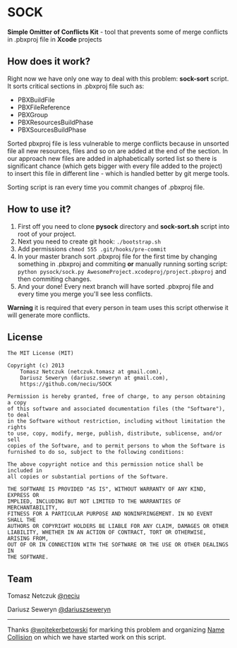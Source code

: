 SOCK
====

**Simple Omitter of Conflicts Kit** - tool that prevents some of merge conflicts in .pbxproj file in **Xcode** projects

How does it work?
----
Right now we have only one way to deal with this problem: **sock-sort** script. It sorts critical sections in .pbxproj file such as:
- PBXBuildFile
- PBXFileReference
- PBXGroup
- PBXResourcesBuildPhase
- PBXSourcesBuildPhase

Sorted pbxproj file is less vulnerable to merge conflicts because in unsorted file all new resources, files and so on are added at the end of the section. In our approach new files are added in alphabetically sorted list so there is significant chance (which gets bigger with every file added to the project) to insert this file in different line - which is handled better by git merge tools.

Sorting script is ran every time you commit changes of .pbxproj file.

How to use it?
---
1. First off you need to clone **pysock** directory and **sock-sort.sh** script into root of your project.
2. Next you need to create git hook: `./bootstrap.sh`
3. Add permissions `chmod 555 .git/hooks/pre-commit` 
4. In your master branch sort .pbxproj file for the first time by changing something in .pbxproj and commiting **or** manually running sorting script: `python pysock/sock.py AwesomeProject.xcodeproj/project.pbxproj` and then commiting changes.
5. And your done! Every next branch will have sorted .pbxproj file and every time you merge you'll see less conflicts.

**Warning** it is required that every person in team uses this script otherwise it will generate more conflicts.

License
---
    The MIT License (MIT)

    Copyright (c) 2013
        Tomasz Netczuk (netczuk.tomasz at gmail.com), 
        Dariusz Seweryn (dariusz.seweryn at gmail.com), 
        https://github.com/neciu/SOCK

    Permission is hereby granted, free of charge, to any person obtaining a copy
    of this software and associated documentation files (the "Software"), to deal
    in the Software without restriction, including without limitation the rights
    to use, copy, modify, merge, publish, distribute, sublicense, and/or sell
    copies of the Software, and to permit persons to whom the Software is
    furnished to do so, subject to the following conditions:

    The above copyright notice and this permission notice shall be included in
    all copies or substantial portions of the Software.

    THE SOFTWARE IS PROVIDED "AS IS", WITHOUT WARRANTY OF ANY KIND, EXPRESS OR
    IMPLIED, INCLUDING BUT NOT LIMITED TO THE WARRANTIES OF MERCHANTABILITY,
    FITNESS FOR A PARTICULAR PURPOSE AND NONINFRINGEMENT. IN NO EVENT SHALL THE
    AUTHORS OR COPYRIGHT HOLDERS BE LIABLE FOR ANY CLAIM, DAMAGES OR OTHER
    LIABILITY, WHETHER IN AN ACTION OF CONTRACT, TORT OR OTHERWISE, ARISING FROM,
    OUT OF OR IN CONNECTION WITH THE SOFTWARE OR THE USE OR OTHER DEALINGS IN
    THE SOFTWARE.

Team
---
Tomasz Netczuk [@neciu](https://github.com/neciu)  

Dariusz Seweryn [@dariuszseweryn](https://github.com/dariuszseweryn)  

---

Thanks [@wojtekerbetowski](https://github.com/wojtekerbetowski) for marking this problem and organizing [Name Collision](https://www.hackerleague.org/hackathons/name-collision) on which we have started work on this script. 
